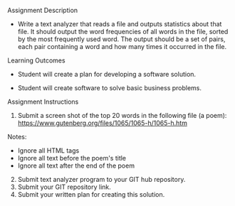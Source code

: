 Assignment Description
- Write a text analyzer that reads a file and outputs statistics about that file. It should output the word frequencies of all words in the file, sorted by the most frequently used word. The output should be a set of pairs, each pair containing a word and how many times it occurred in the file.

Learning Outcomes
- Student will create a plan for developing a software solution.

- Student will create software to solve basic business problems.

Assignment Instructions
1. Submit a screen shot of the top 20 words in the following file (a poem): https://www.gutenberg.org/files/1065/1065-h/1065-h.htm
  
Notes:
- Ignore all HTML tags
- Ignore all text before the poem's title
- Ignore all text after the end of the poem
  
2. Submit text analyzer program to your GIT hub repository.
3. Submit your GIT repository link.
4. Submit your written plan for creating this solution.
